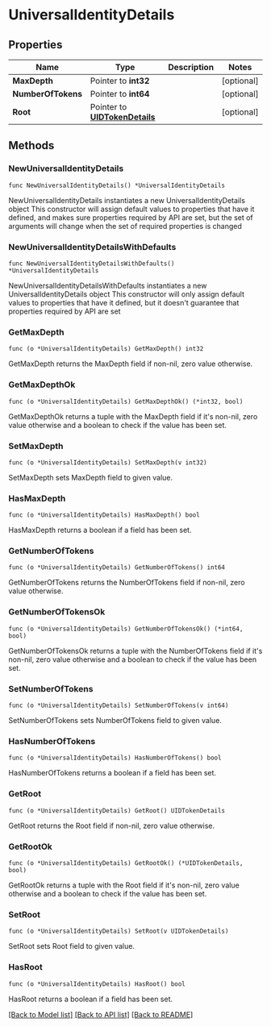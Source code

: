 # UniversalIdentityDetails

## Properties

Name | Type | Description | Notes
------------ | ------------- | ------------- | -------------
**MaxDepth** | Pointer to **int32** |  | [optional] 
**NumberOfTokens** | Pointer to **int64** |  | [optional] 
**Root** | Pointer to [**UIDTokenDetails**](UIDTokenDetails.md) |  | [optional] 

## Methods

### NewUniversalIdentityDetails

`func NewUniversalIdentityDetails() *UniversalIdentityDetails`

NewUniversalIdentityDetails instantiates a new UniversalIdentityDetails object
This constructor will assign default values to properties that have it defined,
and makes sure properties required by API are set, but the set of arguments
will change when the set of required properties is changed

### NewUniversalIdentityDetailsWithDefaults

`func NewUniversalIdentityDetailsWithDefaults() *UniversalIdentityDetails`

NewUniversalIdentityDetailsWithDefaults instantiates a new UniversalIdentityDetails object
This constructor will only assign default values to properties that have it defined,
but it doesn't guarantee that properties required by API are set

### GetMaxDepth

`func (o *UniversalIdentityDetails) GetMaxDepth() int32`

GetMaxDepth returns the MaxDepth field if non-nil, zero value otherwise.

### GetMaxDepthOk

`func (o *UniversalIdentityDetails) GetMaxDepthOk() (*int32, bool)`

GetMaxDepthOk returns a tuple with the MaxDepth field if it's non-nil, zero value otherwise
and a boolean to check if the value has been set.

### SetMaxDepth

`func (o *UniversalIdentityDetails) SetMaxDepth(v int32)`

SetMaxDepth sets MaxDepth field to given value.

### HasMaxDepth

`func (o *UniversalIdentityDetails) HasMaxDepth() bool`

HasMaxDepth returns a boolean if a field has been set.

### GetNumberOfTokens

`func (o *UniversalIdentityDetails) GetNumberOfTokens() int64`

GetNumberOfTokens returns the NumberOfTokens field if non-nil, zero value otherwise.

### GetNumberOfTokensOk

`func (o *UniversalIdentityDetails) GetNumberOfTokensOk() (*int64, bool)`

GetNumberOfTokensOk returns a tuple with the NumberOfTokens field if it's non-nil, zero value otherwise
and a boolean to check if the value has been set.

### SetNumberOfTokens

`func (o *UniversalIdentityDetails) SetNumberOfTokens(v int64)`

SetNumberOfTokens sets NumberOfTokens field to given value.

### HasNumberOfTokens

`func (o *UniversalIdentityDetails) HasNumberOfTokens() bool`

HasNumberOfTokens returns a boolean if a field has been set.

### GetRoot

`func (o *UniversalIdentityDetails) GetRoot() UIDTokenDetails`

GetRoot returns the Root field if non-nil, zero value otherwise.

### GetRootOk

`func (o *UniversalIdentityDetails) GetRootOk() (*UIDTokenDetails, bool)`

GetRootOk returns a tuple with the Root field if it's non-nil, zero value otherwise
and a boolean to check if the value has been set.

### SetRoot

`func (o *UniversalIdentityDetails) SetRoot(v UIDTokenDetails)`

SetRoot sets Root field to given value.

### HasRoot

`func (o *UniversalIdentityDetails) HasRoot() bool`

HasRoot returns a boolean if a field has been set.


[[Back to Model list]](../README.md#documentation-for-models) [[Back to API list]](../README.md#documentation-for-api-endpoints) [[Back to README]](../README.md)


